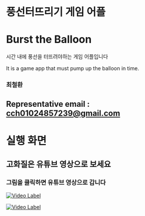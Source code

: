 # 풍선터뜨리기 게임 어플
# Burst the Balloon
시간 내에 풍선을 터뜨려야하는 게임 어플입니다

It is a game app that must pump up the balloon in time.

### 최철환
## Representative email : cch01024857239@gmail.com

# 실행 화면 
## 고화질은 유튜브 영상으로 보세요
### 그림을 클릭하면 유튜브 영상으로 갑니다
[![Video Label](https://github.com/cch230/balloon/blob/master/images/KakaoTalk_20200827_212202580.jpg)](https://youtu.be/rZtn6JXcOxw?t=0) 

[![Video Label](https://github.com/cch230/balloon/blob/master/images/ezgif.com-video-to-gif.gif)](https://youtu.be/rZtn6JXcOxw?t=0s) 

 
